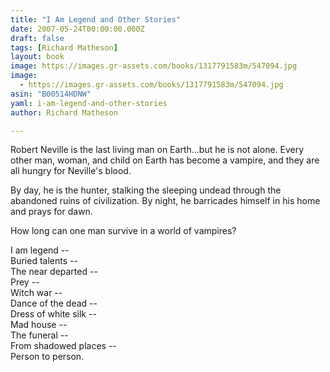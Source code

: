 ```yaml
---
title: "I Am Legend and Other Stories"
date: 2007-05-24T00:00:00.000Z
draft: false
tags: [Richard Matheson]
layout: book
image: https://images.gr-assets.com/books/1317791583m/547094.jpg
image: 
  - https://images.gr-assets.com/books/1317791583m/547094.jpg
asin: "B00514HDNW"
yaml: i-am-legend-and-other-stories
author: Richard Matheson

---
```


Robert Neville is the last living man on Earth...but he is not alone. Every other man, woman, and child on Earth has become a vampire, and they are all hungry for Neville's blood.  
  
By day, he is the hunter, stalking the sleeping undead through the abandoned ruins of civilization. By night, he barricades himself in his home and prays for dawn.  
  
How long can one man survive in a world of vampires?  
  
I am legend --  
Buried talents --  
The near departed --  
Prey --  
Witch war --  
Dance of the dead --  
Dress of white silk --  
Mad house --  
The funeral --  
From shadowed places --  
Person to person.